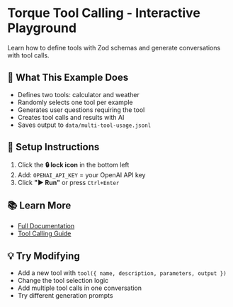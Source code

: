# Torque Tool Calling - Interactive Playground

Learn how to define tools with Zod schemas and generate conversations with tool calls.

## 🎯 What This Example Does

- Defines two tools: calculator and weather
- Randomly selects one tool per example
- Generates user questions requiring the tool
- Creates tool calls and results with AI
- Saves output to `data/multi-tool-usage.jsonl`

## 🔑 Setup Instructions

1. Click the **🔒 lock icon** in the bottom left
2. Add: `OPENAI_API_KEY` = your OpenAI API key
3. Click **"▶️ Run"** or press `Ctrl+Enter`

## 📚 Learn More

- [Full Documentation](https://github.com/qforge-dev/torque)
- [Tool Calling Guide](https://github.com/qforge-dev/torque#tool-definitions)

## 💡 Try Modifying

- Add a new tool with `tool({ name, description, parameters, output })`
- Change the tool selection logic
- Add multiple tool calls in one conversation
- Try different generation prompts

